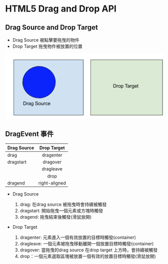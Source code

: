# HTML5 Drag and Drop API

## Drag Source and Drop Target

- Drag Source
被點擊要拖曳的物件
- Drop Target
拖曳物件被放置的位置

![](drag1.png)

## DragEvent 事件

| Drag Source |Drop Target |
|----------|:-------------:|
| drag     |  dragenter    |
| dragstart|  dragover     | 
|          |  dragleave    |
|          |  drop         | 
| dragend  | right-aligned |

- Drag Source
  1. drag: 在drag source 被拖曳時會持續被觸發
  2. dragstart: 開始拖曳一個元素或方塊時觸發
  3. dragend: 拖曳結束後觸發(滑鼠放開)

- Drop Target

  1. dragenter: 元素進入一個有效放置的目標時觸發(container)
  2. dragleave: 一個元素被拖曳移動離開一個放置目標時觸發(container)
  3. dragover: 當拖曳的drag source 在drop target 上方時，會持續被觸發
  4. drop：一個元素選取區塊被放置一個有效的放置目標時觸發(滑鼠放開)
